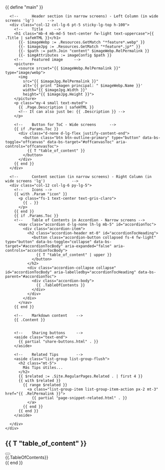 {{ define "main" }}
<main class="bg-white min-vh-100">
  <article class="container mb-5">
    <div class="row gx-lg-5">

      <!--      Header section (in narrow screens) - Left Column (in wide screens 'lg')      -->
      <div class="col-12 col-lg-6 pt-5 sticky-lg-top h-100">
        <!--    Title     -->
        <h1 class="mb-4 mb-md-5 text-center fw-light text-uppercase">{{ .Title | safeHTML }}</h1>
          {{- $imageWebp := .Resources.GetMatch "*feature*.webp" }}
          {{- $imageJpg := .Resources.GetMatch "*feature*.jp*" }}
          {{- $path := path.Join "content" $imageWebp.RelPermalink }}
          {{- $imgAttributes := imageConfig $path }}
        <!--    Featured image     -->
        <picture>
          <source srcset="{{ $imageWebp.RelPermalink }}" type="image/webp">
          <img 
            src="{{ $imageJpg.RelPermalink }}" 
            alt='{{ print "Imagen principal: " $imageWebp.Name }}' 
            width="{{ $imageJpg.Width }}" 
            height="{{ $imageJpg.Height }}">
        </picture>
        <p class="my-4 small text-muted">
          {{ .Page.Description | safeHTML }}
          <!-- It can also just be: {{ .Description }} -->
        </p>

        <!--    Button for ToC - Wide screens      -->
        {{ if .Params.Toc }}
          <div class="d-none d-lg-flex justify-content-end">
            <button class="btn btn-outline-primary" type="button" data-bs-toggle="offcanvas" data-bs-target="#offcanvasToc" aria-controls="offcanvasToc">
              {{ T "table_of_content" }}
            </button>
          </div>
        {{ end }}
      </div>

      <!--      Content section (in narrow screens) - Right Column (in wide screens 'lg')            -->
      <div class="col-12 col-lg-6 py-lg-5">
        <!--    Icons -->
        {{ with .Param "icon" }}
          <p class="fs-1 text-center text-gris-claro">
            {{ . }}
          </p>          
        {{ end }}
        {{ if .Params.Toc }}
        <!--    Table of Contents in Accordion - Narrow screens -->
          <nav class="accordion d-lg-none lh-lg mb-5" id="accordionToc">
            <div class="accordion-item">
              <h2 class="accordion-header mt-0" id="accordionTocHeading">
                <button class="accordion-button collapsed fs-4 fw-light" type="button" data-bs-toggle="collapse" data-bs-target="#accordionTocBody" aria-expanded="false" aria-controls="accordionTocBody">
                  {{ T "table_of_content" | upper }}
                </button>
              </h2>
              <div class="accordion-collapse collapse" id="accordionTocBody" aria-labelledby="accordionTocHeading" data-bs-parent="#accordionToc">
                <div class="accordion-body">
                  {{ .TableOfContents }}
                </div>
              </div>
            </div>
          </nav>
        {{ end }}

        <!--    Markdown content    -->
        {{ .Content }}


        <!--    Sharing buttons     -->
        <aside class="text-end">
          {{ partial "share-buttons.html" . }}
        </aside>

        <!--    Related Tips        -->
        <aside class="list-group list-group-flush">
          <h2 class="mt-5">
            Más Tips útiles...
          </h2>
          {{ $related := .Site.RegularPages.Related . | first 4 }}
          {{ with $related }}
            {{ range $related }}
              <a class="list-group-item list-group-item-action px-2 mt-3" href="{{ .RelPermalink }}">
                {{ partial "page-snippet-related.html" . }}
              </a>
            {{ end }}
          {{ end }}
        </aside>

      </div>
    </div>
  </article>

  <!--          Table of Contents - For wide screens    -->
  <!--          It is activated with the button for ToC. See above. -->
  <nav>
    <!-- bootstrap - offcanvas   -->
    <div class="offcanvas offcanvas-start" tabindex="-1" id="offcanvasToc" data-bs-scroll="true" aria-labelledby="offcanvasTocLabel">
      <!-- offcanvas header   -->
      <div class="offcanvas-header">
        <h1 class="text-uppercase fw-light text-primary fs-3 ps-2" id="offcanvasTocLabel">{{ T "table_of_content" }}</h1>
        <button type="button" class="btn-close text-reset" data-bs-dismiss="offcanvas" aria-label="Close"></button>
      </div>
      <!-- offcanvas body    -->
      <div class="offcanvas-body lh-lg">
        {{.TableOfContents}}
      </div>
    </div>
  </nav>
</main>
{{ end }}
